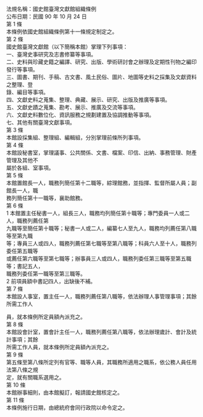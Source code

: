 法規名稱：國史館臺灣文獻館組織條例  
公布日期：民國 90 年 10 月 24 日  
第 1 條  
本條例依國史館組織條例第十一條規定制定之。  
第 2 條  
國史館臺灣文獻館（以下簡稱本館）掌理下列事項：  
一、臺灣史事研究及志書修纂等事項。  
二、史料與珍藏史籍之編譯、研究、出版、學術研討會之辦理及定期性刊物之編印發行等事項。  
三、圖書、期刊、手稿、古文書、風土民俗、圖片、地圖等史料之採集及文獻資料之整理、登  
錄、編目等事項。  
四、文獻史料之蒐集、整理、典藏、展示、研究、出版及推廣等事項。  
五、文獻史蹟之蒐集、勘考、展示、推廣及交流等事項。  
六、文獻史料數位化、資訊服務之規劃建置及協調推動等事項。  
七、其他有關臺灣文獻事項。  
第 3 條  
本館設採集組、整理組、編輯組，分別掌理前條所列事項。  
第 4 條  
本館設秘書室，掌理議事、公共關係、文書、檔案、印信、出納、事務管理、財產管理及其他不  
屬於各組、室事項。  
第 5 條  
本館置館長一人，職務列簡任第十二職等，綜理館務，並指揮、監督所屬人員；副館長一人，職  
務列簡任第十一職等，襄助館務。  
第 6 條  
1 本館置主任秘書一人，組長三人，職務均列簡任第十職等；專門委員一人或二人，職務列薦任第  
九職等至簡任第十職等；秘書一人或二人，編纂七人至九人，職務均列薦任第八職等至第九職  
等；專員三人或四人，職務列薦任第七職等至第八職等；科員六人至十人，職務列委任第五職等  
或薦任第六職等至第七職等；辦事員三人或四人，職務列委任第三職等至第五職等；書記五人，  
職務列委任第一職等至第三職等。  
2 前項員額中書記四人，出缺後不補。  
第 7 條  
本館設人事室，置主任一人，職務列薦任第八職等，依法辦理人事管理事項；其餘所需工作人  


員，就本條例所定員額內派充之。  
第 8 條  
本館設會計室，置會計主任一人，職務列薦任第八職等，依法辦理歲計、會計及統計事項；其餘  
所需工作人員，就本條例所定員額內派充之。  
第 9 條  
第五條至第八條所定列有官等、職等人員，其職務所適用之職系，依公務人員任用法第八條之規  
定，就有關職系選用之。  
第 10 條  
本館辦事細則，由本館擬訂，報請國史館核定之。  
第 11 條  
本條例施行日期，由總統府會同行政院以命令定之。  


